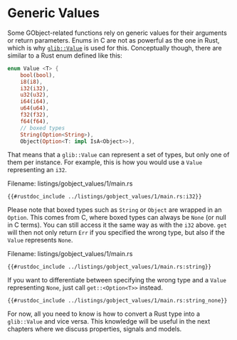 # Generic Values

Some GObject-related functions rely on generic values for their arguments or return parameters.
Enums in C are not as powerful as the one in Rust, which is why [`glib::Value`](http://gtk-rs.org/gtk-rs-core/stable/latest/docs/glib/value/struct.Value.html) is used for this.
Conceptually though, there are similar to a Rust enum defined like this:

```rust
enum Value <T> {
    bool(bool),
    i8(i8),
    i32(i32),
    u32(u32),
    i64(i64),
    u64(u64),
    f32(f32),
    f64(f64),
    // boxed types
    String(Option<String>),
    Object(Option<T: impl IsA<Object>>),
```

That means that a `glib::Value` can represent a set of types, but only one of them per instance.
For example, this is how you would use a `Value` representing an `i32`.

<span class="filename">Filename: listings/gobject_values/1/main.rs</span>

```rust,no_run
{{#rustdoc_include ../listings/gobject_values/1/main.rs:i32}}
```

Please note that boxed types such as `String` or `Object` are wrapped in an `Option`.
This comes from C, where boxed types can always be `None` (or null in C terms).
You can still access it the same way as with the `i32` above.
`get` will then not only return `Err` if you specified the wrong type, but also if the `Value` represents `None`.

<span class="filename">Filename: listings/gobject_values/1/main.rs</span>

```rust,no_run
{{#rustdoc_include ../listings/gobject_values/1/main.rs:string}}
```

If you want to differentiate between specifying the wrong type and a `Value` representing `None`, just call `get::<Option<T>>` instead.

```rust,no_run
{{#rustdoc_include ../listings/gobject_values/1/main.rs:string_none}}
```

For now, all you need to know is how to convert a Rust type into a `glib::Value` and vice versa.
This knowledge will be useful in the next chapters where we discuss properties, signals and models.
